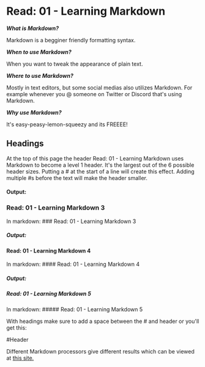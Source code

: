 # Read: 01 - Learning Markdown

___What is Markdown?___

Markdown is a begginer friendly formatting syntax.   

___When to use Markdown?___

When you want to tweak the appearance of plain text.

___Where to use Markdown?___

Mostly in text editors, but some social medias also utilizes Markdown. For example whenever you @ someone on Twitter or Discord that's using Markdown.

___Why use Markdown?___

It's easy-peasy-lemon-squeezy and its FREEEE!

## Headings

At the top of this page the header Read: 01 - Learning Markdown uses Markdown to become a level 1 header. It's the largest out of the 6 possible header sizes. Putting a # at the start of a line will create this effect. Adding multiple #s before the text will make the header smaller. 

#### Output:
### Read: 01 - Learning Markdown 3
In markdown: ### Read: 01 - Learning Markdown 3

##### Output:
#### Read: 01 - Learning Markdown 4
In markdown: #### Read: 01 - Learning Markdown 4

##### Output:
##### Read: 01 - Learning Markdown 5
In markdown: ##### Read: 01 - Learning Markdown 5

With headings make sure to add a space between the # and header or you'll get this:

#Header

Different Markdown processors give different results which can be viewed at [this site.](https://www.markdownguide.org/basic-syntax/)
